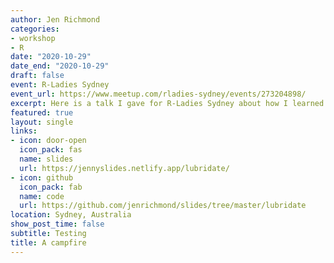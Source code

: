 ```yaml
---
author: Jen Richmond
categories:
- workshop
- R
date: "2020-10-29"
date_end: "2020-10-29"
draft: false
event: R-Ladies Sydney
event_url: https://www.meetup.com/rladies-sydney/events/273204898/
excerpt: Here is a talk I gave for R-Ladies Sydney about how I learned to work with dates in R using the `lubridate` package
featured: true
layout: single
links:
- icon: door-open
  icon_pack: fas
  name: slides
  url: https://jennyslides.netlify.app/lubridate/
- icon: github
  icon_pack: fab
  name: code
  url: https://github.com/jenrichmond/slides/tree/master/lubridate
location: Sydney, Australia
show_post_time: false
subtitle: Testing
title: A campfire
---
```



